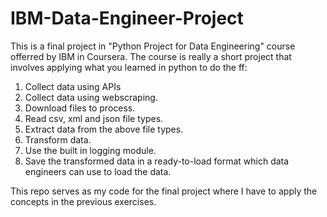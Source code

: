 # IBM-Data-Engineer-Project

This is a final project in "Python Project for Data Engineering" course offerred by IBM in Coursera. The course is really a short project that involves applying what you learned in python to do the ff:


1. Collect data using APIs
2. Collect data using webscraping.
3. Download files to process.
4. Read csv, xml and json file types.
5. Extract data from the above file types.
6. Transform data.
7. Use the built in logging module.
8. Save the transformed data in a ready-to-load format which data engineers can use to load the data.
   
This repo serves as my code for the final project where I have to apply the concepts in the previous exercises.
